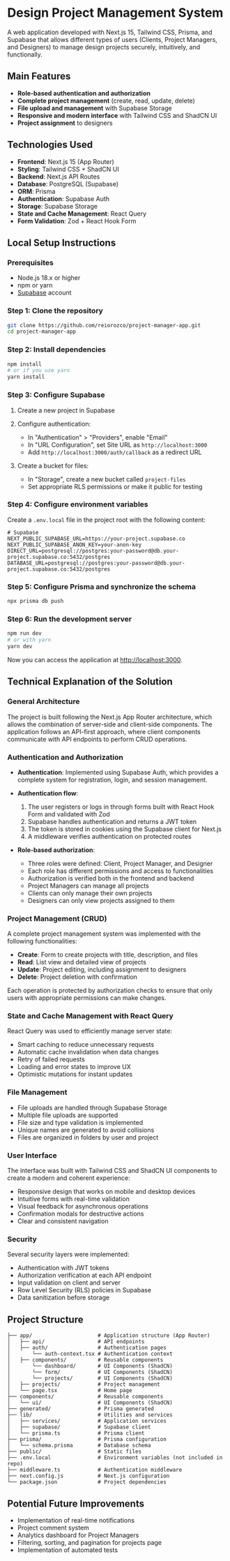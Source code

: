 # Design Project Management System

A web application developed with Next.js 15, Tailwind CSS, Prisma, and Supabase that allows different types of users (Clients, Project Managers, and Designers) to manage design projects securely, intuitively, and functionally.

## Main Features

- **Role-based authentication and authorization**
- **Complete project management** (create, read, update, delete)
- **File upload and management** with Supabase Storage
- **Responsive and modern interface** with Tailwind CSS and ShadCN UI
- **Project assignment** to designers

## Technologies Used

- **Frontend**: Next.js 15 (App Router)
- **Styling**: Tailwind CSS + ShadCN UI
- **Backend**: Next.js API Routes
- **Database**: PostgreSQL (Supabase)
- **ORM**: Prisma
- **Authentication**: Supabase Auth
- **Storage**: Supabase Storage
- **State and Cache Management**: React Query
- **Form Validation**: Zod + React Hook Form

## Local Setup Instructions

### Prerequisites

- Node.js 18.x or higher
- npm or yarn
- [Supabase](https://supabase.com/) account

### Step 1: Clone the repository

```bash
git clone https://github.com/reiorozco/project-manager-app.git
cd project-manager-app
```

### Step 2: Install dependencies

```bash
npm install
# or if you use yarn
yarn install
```

### Step 3: Configure Supabase

1. Create a new project in Supabase

2. Configure authentication:
    - In "Authentication" > "Providers", enable "Email"
    - In "URL Configuration", set Site URL as `http://localhost:3000`
    - Add `http://localhost:3000/auth/callback` as a redirect URL

3. Create a bucket for files:
    - In "Storage", create a new bucket called `project-files`
    - Set appropriate RLS permissions or make it public for testing

### Step 4: Configure environment variables

Create a `.env.local` file in the project root with the following content:

```
# Supabase
NEXT_PUBLIC_SUPABASE_URL=https://your-project.supabase.co
NEXT_PUBLIC_SUPABASE_ANON_KEY=your-anon-key
DIRECT_URL=postgresql://postgres:your-password@db.your-project.supabase.co:5432/postgres
DATABASE_URL=postgresql://postgres:your-password@db.your-project.supabase.co:5432/postgres
```

### Step 5: Configure Prisma and synchronize the schema

```bash
npx prisma db push
```

### Step 6: Run the development server

```bash
npm run dev
# or with yarn
yarn dev
```

Now you can access the application at [http://localhost:3000](http://localhost:3000/).

## Technical Explanation of the Solution

### General Architecture

The project is built following the Next.js App Router architecture, which allows the combination of server-side and client-side components. The application follows an API-first approach, where client components communicate with API endpoints to perform CRUD operations.

### Authentication and Authorization

- **Authentication**: Implemented using Supabase Auth, which provides a complete system for registration, login, and session management.

- **Authentication flow**:
    1. The user registers or logs in through forms built with React Hook Form and validated with Zod
    2. Supabase handles authentication and returns a JWT token
    3. The token is stored in cookies using the Supabase client for Next.js
    4. A middleware verifies authentication on protected routes

- **Role-based authorization**:
    - Three roles were defined: Client, Project Manager, and Designer
    - Each role has different permissions and access to functionalities
    - Authorization is verified both in the frontend and backend
    - Project Managers can manage all projects
    - Clients can only manage their own projects
    - Designers can only view projects assigned to them

### Project Management (CRUD)

A complete project management system was implemented with the following functionalities:

- **Create**: Form to create projects with title, description, and files
- **Read**: List view and detailed view of projects
- **Update**: Project editing, including assignment to designers
- **Delete**: Project deletion with confirmation

Each operation is protected by authorization checks to ensure that only users with appropriate permissions can make changes.

### State and Cache Management with React Query

React Query was used to efficiently manage server state:
- Smart caching to reduce unnecessary requests
- Automatic cache invalidation when data changes
- Retry of failed requests
- Loading and error states to improve UX
- Optimistic mutations for instant updates

### File Management

- File uploads are handled through Supabase Storage
- Multiple file uploads are supported
- File size and type validation is implemented
- Unique names are generated to avoid collisions
- Files are organized in folders by user and project

### User Interface

The interface was built with Tailwind CSS and ShadCN UI components to create a modern and coherent experience:

- Responsive design that works on mobile and desktop devices
- Intuitive forms with real-time validation
- Visual feedback for asynchronous operations
- Confirmation modals for destructive actions
- Clear and consistent navigation

### Security

Several security layers were implemented:

- Authentication with JWT tokens
- Authorization verification at each API endpoint
- Input validation on client and server
- Row Level Security (RLS) policies in Supabase
- Data sanitization before storage

## Project Structure

```
├── app/                     # Application structure (App Router)
│   ├── api/                 # API endpoints
│   ├── auth/                # Authentication pages
│       └── auth-context.tsx # Authentication context
│   ├── components/          # Reusable components
│       └── dashboard/       # UI Components (ShadCN)
│       └── form/            # UI Components (ShadCN)
│       └── projects/        # UI Components (ShadCN)
│   ├── projects/            # Project management
│   └── page.tsx             # Home page
├── components/              # Reusable components
│   └── ui/                  # UI Components (ShadCN)
├── generated/               # Prisma generated
├── lib/                     # Utilities and services
│   ├── services/            # Application services
│   ├── supabase/            # Supabase client
│   └── prisma.ts            # Prisma client
├── prisma/                  # Prisma configuration
│   └── schema.prisma        # Database schema
├── public/                  # Static files
├── .env.local               # Environment variables (not included in repo)
├── middleware.ts            # Authentication middleware
├── next.config.js           # Next.js configuration
└── package.json             # Project dependencies
```

## Potential Future Improvements

- Implementation of real-time notifications
- Project comment system
- Analytics dashboard for Project Managers
- Filtering, sorting, and pagination for projects page
- Implementation of automated tests
